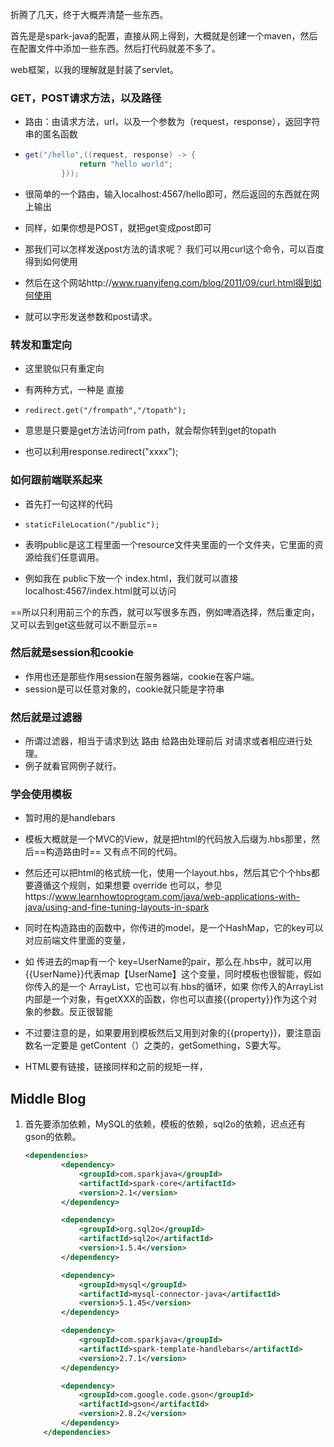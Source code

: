折腾了几天，终于大概弄清楚一些东西。

首先是是spark-java的配置，直接从网上得到，大概就是创建一个maven，然后在配置文件中添加一些东西。然后打代码就差不多了。

web框架，以我的理解就是封装了servlet。



### GET，POST请求方法，以及路径

*  路由：由请求方法，url，以及一个参数为（request，response），返回字符串的匿名函数

* ```java
  get("/hello",((request, response) -> {
              return "hello world";
          }));
  ```

* 很简单的一个路由，输入localhost:4567/hello即可，然后返回的东西就在网上输出

* 同样，如果你想是POST，就把get变成post即可



* 那我们可以怎样发送post方法的请求呢？  我们可以用curl这个命令，可以百度得到如何使用
* 然后在这个网站http://www.ruanyifeng.com/blog/2011/09/curl.html得到如何使用
* 就可以字形发送参数和post请求。



### 转发和重定向

* 这里貌似只有重定向

* 有两种方式，一种是 直接   

* ```
  redirect.get("/frompath","/topath");
  ```

* 意思是只要是get方法访问from path，就会帮你转到get的topath

* 也可以利用response.redirect("xxxx");



### 如何跟前端联系起来

* 首先打一句这样的代码

* ```
  staticFileLocation("/public");
  ```

* 表明public是这工程里面一个resource文件夹里面的一个文件夹，它里面的资源给我们任意调用。

* 例如我在  public下放一个  index.html，我们就可以直接 localhost:4567/index.html就可以访问



==所以只利用前三个的东西，就可以写很多东西，例如啤酒选择，然后重定向，又可以去到get这些就可以不断显示== 



### 然后就是session和cookie

* 作用也还是那些作用session在服务器端，cookie在客户端。
* session是可以任意对象的，cookie就只能是字符串



### 然后就是过滤器

* 所谓过滤器，相当于请求到达  路由  给路由处理前后  对请求或者相应进行处理。
* 例子就看官网例子就行。




### 学会使用模板

* 暂时用的是handlebars
* 模板大概就是一个MVC的View，就是把html的代码放入后缀为.hbs那里，然后==构造路由时== 又有点不同的代码。
* 然后还可以把html的格式统一化，使用一个layout.hbs，然后其它个个hbs都要遵循这个规则，如果想要 override 也可以，参见https://www.learnhowtoprogram.com/java/web-applications-with-java/using-and-fine-tuning-layouts-in-spark




* 同时在构造路由的函数中，你传进的model，是一个HashMap，它的key可以对应前端文件里面的变量，  
* 如 传进去的map有一个  key=UserName的pair，那么在.hbs中，就可以用   {{UserName}}代表map【UserName】这个变量，同时模板也很智能，假如你传入的是一个  ArrayList，它也可以有.hbs的循环，如果  你传入的ArrayList内部是一个对象，有getXXX的函数，你也可以直接{{property}}作为这个对象的参数。反正很智能
* 不过要注意的是，如果要用到模板然后又用到对象的{{property}}，要注意函数名一定要是  getContent（）之类的，getSomething，S要大写。
* HTML要有链接，链接同样和之前的规矩一样，


















## Middle Blog

1. 首先要添加依赖，MySQL的依赖，模板的依赖，sql2o的依赖，迟点还有gson的依赖。

   ```xml
   <dependencies>
           <dependency>
               <groupId>com.sparkjava</groupId>
               <artifactId>spark-core</artifactId>
               <version>2.1</version>
           </dependency>

           <dependency>
               <groupId>org.sql2o</groupId>
               <artifactId>sql2o</artifactId>
               <version>1.5.4</version>
           </dependency>

           <dependency>
               <groupId>mysql</groupId>
               <artifactId>mysql-connector-java</artifactId>
               <version>5.1.45</version>
           </dependency>

           <dependency>
               <groupId>com.sparkjava</groupId>
               <artifactId>spark-template-handlebars</artifactId>
               <version>2.7.1</version>
           </dependency>

           <dependency>
               <groupId>com.google.code.gson</groupId>
               <artifactId>gson</artifactId>
               <version>2.8.2</version>
           </dependency>
       </dependencies>
   ```

   ​



